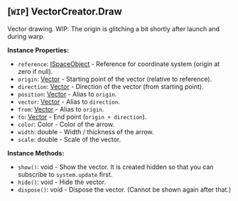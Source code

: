 ## \[`WIP`\] VectorCreator.Draw

Vector drawing. WIP: The origin is glitching a bit shortly after launch and during warp.


**Instance Properties:**
- `reference`: [ISpaceObject](ISpaceObject.md) - Reference for coordinate system (origin at zero if null).
- `origin`: [Vector](Vector.md) - Starting point of the vector (relative to reference).
- `direction`: [Vector](Vector.md) - Direction of the vector (from starting point).
- `position`: [Vector](Vector.md) - Alias to `origin`.
- `vector`: [Vector](Vector.md) - Alias to `direction`.
- `from`: [Vector](Vector.md) - Alias to `origin`.
- `to`: [Vector](Vector.md) - End point (`origin + direction`).
- `color`: Color - Color of the arrow.
- `width`: double - Width / thickness of the arrow.
- `scale`: double - Scale of the vector.

**Instance Methods:**
- `show()`: void - Show the vector. It is created hidden so that you can subscribe to `system.update` first.
- `hide()`: void - Hide the vector.
- `dispose()`: void - Dispose the vector. (Cannot be shown again after that.)

